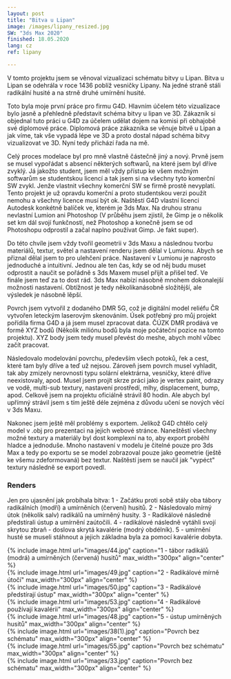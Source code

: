 ```yaml
---
layout: post
title: "Bitva u Lipan"
image: /images/lipany_resized.jpg
SW: "3ds Max 2020"
finished: 18.05.2020
lang: cz
ref: lipany

---
```



V tomto projektu jsem se věnoval vizualizaci schématu bitvy u Lipan. Bitva u Lipan se odehrála v roce 1436 poblíž vesničky Lipany. Na jedné straně stáli radikální husité a na strně druhé umírnění husité. 

Toto byla moje první práce pro firmu G4D. Hlavním účelem této vizualizace bylo jasně a přehledně představit schéma bitvy u lipan ve 3D. Zákazník si objednal tuto práci u G4D za účelem udělat dojem na komisi při obhajobě své diplomové práce. Diplomová práce zákazníka se věnuje bitvě u Lipan a jak víme, tak vše vypadá lépe ve 3D a proto dostal nápad schéma bitvy vizualizovat ve 3D. Nyní tedy přichází řada na mě. 

Celý proces modelace byl pro mně vlastně částečně jiný a nový. Prvně jsem se musel vypořádat s absencí některých softwarů, na které jsem byl dříve zvyklý. Já jakožto student, jsem měl vždy přístup ke všem možným softwarům se studentskou licencí a tak jsem si na všechny tyto komerční SW zvykl. Jenže vlastnit všechny komerční SW se firmě prostě nevyplatí. Tento projekt je už opravdu komerční a proto studentskou verzi použít nemohu a všechny licence musí být ok. Naštěstí G4D vlastní licenci Autodesk konkétně balíček ve, kterém je 3ds Max. Na druhou stranu nevlastní Lumion ani Photoshop (V průběhu jsem zjistil, že Gimp je o několik set km dál svojí funkčností, než Photoshop a konečně jsem se od Photoshopu odprostil a začal naplno používat Gimp. Je fakt super).

Do této chvíle jsem vždy tvořil geometrii v 3ds Maxu a následnou tvorbu materiálů, textur, světel a nastavení renderu jsem dělal v Lumionu. Abych se přiznal dělal jsem to pro ulehčení práce. Nastavení v Lumionu je naprosto jednoduché a intuitivní. Jednou ale ten čas, kdy se od něj budu muset odprostit a naučit se pořádně s 3ds Maxem musel přijít a přišel teď. Ve finále jsem teď za to dost rád. 3ds Max nabízí násobně mnohem dokonalejší možnosti nastavení. Obtížnost je tedy několikanásobně složitější, ale výsledek je násobně lěpší. 

Povrch jsem vytvořil z dodaného DMR 5G, což je digitální model reliéfu ČR vytvořen leteckým laserovým skenováním. Úsek potřebný pro můj projekt pořídila firma G4D a já jsem musel zpracovat data. ČÚZK DMR prodává ve formě XYZ bodů (Několik miliónu bodů byla moje počáteční pozice na tomto projektu). XYZ body jsem tedy musel převést do meshe, abych mohl vůbec začít pracovat.

Následovalo modelování povrchu, především všech potoků, řek a cest, které tam byly dříve a teď už nejsou. Zároveň jsem povrch musel vyhladit, tak aby zmizely nerovnosti typu solární elektrárna, vesničky, které dříve neexistovaly, apod. Musel jsem projít skrze práci jako je vertex paint, odrazy ve vodě, multi-sub textury, nastavení prostředí, mlhy, displacement, bump, apod. Celkově jsem na projektu oficiálně strávil 80 hodin. Ale abych byl upřímný strávil jsem s tím ještě déle zejména z důvodu učení se nových věcí v 3ds Maxu.

Nakonec jsem ještě měl problémy s exportem. Jelikož G4D chtělo celý model v .obj pro prezentaci na jejich webové stránce. Naneštěstí všechny možné textury a materiály byl dost komplexní na to, aby export proběhl hladce a jednoduše. Mnoho nastavení v modelu je čitelné pouze pro 3ds Max a tedy po exportu se se model zobrazoval pouze jako geometrie (ještě ke všemu zdeformovaná) bez textur. Naštěstí jsem se naučil jak "vypéct" textury následně se export povedl. 


<h3> Renders </h3>

Jen pro ujasnění jak probíhala bitva:
1 - Začátku proti sobě stály oba tábory radikálních (modří) a umírněních (červení) husitů.
2 - Následovalo mírný útok (několik salv) radikálů na umírněný husity.
3 - Radikálové následně předstírali ústup a umírnění zaútočili.
4 - radikálové následně vytáhli svojí skrytou zbraň - doslova skrytá kavalérie (modrý obdélník).
5 - umírnění husté se museli stáhnout a jejich základna byla za pomocí kavalérie dobyta.



{% include image.html url="images/44.jpg" caption="1 - tábor radikálů (modrá) a umírněných (červená) husitů" max_width="300px" align="center" %}
<br>
{% include image.html url="images/49.jpg" caption="2 - Radikálové mírně útočí" max_width="300px" align="center" %}
<br>
{% include image.html url="images/50.jpg" caption="3 - Radikálové předstírají ústup" max_width="300px" align="center" %}
<br>
{% include image.html url="images/53.jpg" caption="4 - Radikálové používají kavalérii" max_width="300px" align="center" %}
<br>
{% include image.html url="images/48.jpg" caption="5 - ústup umírněných husitů" max_width="300px" align="center" %}
<br>
{% include image.html url="images/38(1).jpg" caption="Povrch bez schématu" max_width="300px" align="center" %}
<br>
{% include image.html url="images/55.jpg" caption="Povrch bez schématu" max_width="300px" align="center" %}
<br>
{% include image.html url="images/33.jpg" caption="Povrch bez schématu" max_width="300px" align="center" %}
<br>